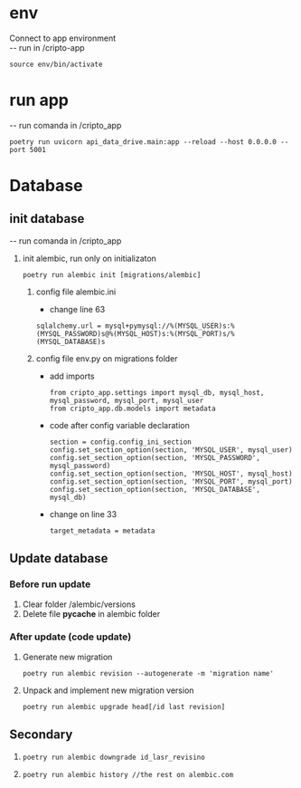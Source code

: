 
# env

Connect to app environment  
-- run in /cripto-app

```
source env/bin/activate
```

# run app

-- run comanda in /cripto_app

```
poetry run uvicorn api_data_drive.main:app --reload --host 0.0.0.0 --port 5001
```

# Database

## init database
-- run comanda in /cripto_app

1.  init alembic, run only on initializaton  
    ```
    poetry run alembic init [migrations/alembic]
    ```

    1. config file alembic.ini   

        - change line 63  

        ```
        sqlalchemy.url = mysql+pymysql://%(MYSQL_USER)s:%(MYSQL_PASSWORD)s@%(MYSQL_HOST)s:%(MYSQL_PORT)s/%(MYSQL_DATABASE)s
        ```

    2. config file env.py on migrations folder  
        - add imports   

            ```
            from cripto_app.settings import mysql_db, mysql_host, mysql_password, mysql_port, mysql_user
            from cripto_app.db.models import metadata
            ```

        - code after config variable declaration

            ```
            section = config.config_ini_section
            config.set_section_option(section, 'MYSQL_USER', mysql_user)
            config.set_section_option(section, 'MYSQL_PASSWORD', mysql_password)
            config.set_section_option(section, 'MYSQL_HOST', mysql_host)
            config.set_section_option(section, 'MYSQL_PORT', mysql_port)
            config.set_section_option(section, 'MYSQL_DATABASE', mysql_db)
            ```

        - change on line 33

            ```
            target_metadata = metadata
            ```

## Update database
### Before run update
1. Clear folder /alembic/versions
2. Delete file __pycache__ in alembic folder

### After update (code update)

1. Generate new migration
    ```
    poetry run alembic revision --autogenerate -m 'migration name'
    ```
2. Unpack and implement new migration version
    ```
    poetry run alembic upgrade head[/id last revision]
    ```

## Secondary
1. 
    ```
    poetry run alembic downgrade id_lasr_revisino
    ```
2. 
    ```
    poetry run alembic history //the rest on alembic.com
    ```
